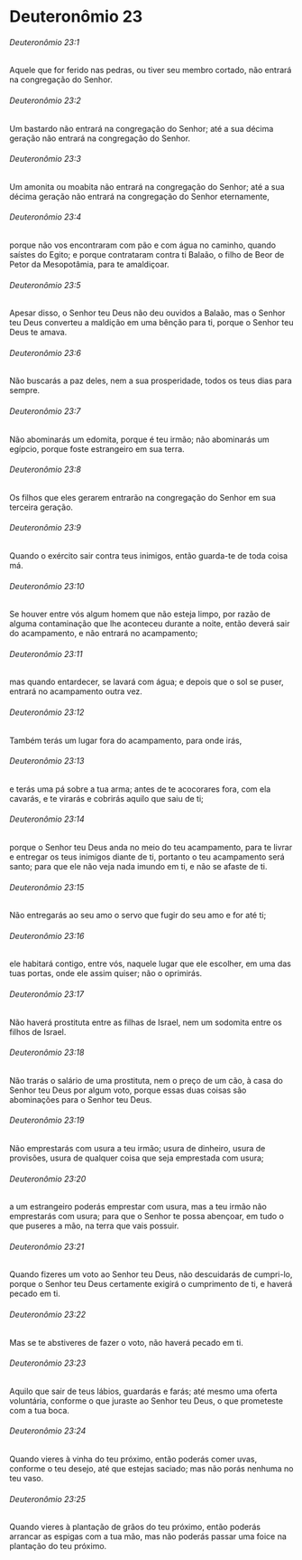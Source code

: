 # Deuteronômio 23

###### Deuteronômio 23:1

Aquele que for ferido nas pedras, ou tiver seu membro cortado, não entrará na congregação do Senhor.

###### Deuteronômio 23:2

Um bastardo não entrará na congregação do Senhor; até a sua décima geração não entrará na congregação do Senhor.

###### Deuteronômio 23:3

Um amonita ou moabita não entrará na congregação do Senhor; até a sua décima geração não entrará na congregação do Senhor eternamente,

###### Deuteronômio 23:4

porque não vos encontraram com pão e com água no caminho, quando saístes do Egito; e porque contrataram contra ti Balaão, o filho de Beor de Petor da Mesopotâmia, para te amaldiçoar.

###### Deuteronômio 23:5

Apesar disso, o Senhor teu Deus não deu ouvidos a Balaão, mas o Senhor teu Deus converteu a maldição em uma bênção para ti, porque o Senhor teu Deus te amava.

###### Deuteronômio 23:6

Não buscarás a paz deles, nem a sua prosperidade, todos os teus dias para sempre.

###### Deuteronômio 23:7

Não abominarás um edomita, porque é teu irmão; não abominarás um egípcio, porque foste estrangeiro em sua terra.

###### Deuteronômio 23:8

Os filhos que eles gerarem entrarão na congregação do Senhor em sua terceira geração.

###### Deuteronômio 23:9

Quando o exército sair contra teus inimigos, então guarda-te de toda coisa má.

###### Deuteronômio 23:10

Se houver entre vós algum homem que não esteja limpo, por razão de alguma contaminação que lhe aconteceu durante a noite, então deverá sair do acampamento, e não entrará no acampamento;

###### Deuteronômio 23:11

mas quando entardecer, se lavará com água; e depois que o sol se puser, entrará no acampamento outra vez.

###### Deuteronômio 23:12

Também terás um lugar fora do acampamento, para onde irás,

###### Deuteronômio 23:13

e terás uma pá sobre a tua arma; antes de te acocorares fora, com ela cavarás, e te virarás e cobrirás aquilo que saiu de ti;

###### Deuteronômio 23:14

porque o Senhor teu Deus anda no meio do teu acampamento, para te livrar e entregar os teus inimigos diante de ti, portanto o teu acampamento será santo; para que ele não veja nada imundo em ti, e não se afaste de ti.

###### Deuteronômio 23:15

Não entregarás ao seu amo o servo que fugir do seu amo e for até ti;

###### Deuteronômio 23:16

ele habitará contigo, entre vós, naquele lugar que ele escolher, em uma das tuas portas, onde ele assim quiser; não o oprimirás.

###### Deuteronômio 23:17

Não haverá prostituta entre as filhas de Israel, nem um sodomita entre os filhos de Israel.

###### Deuteronômio 23:18

Não trarás o salário de uma prostituta, nem o preço de um cão, à casa do Senhor teu Deus por algum voto, porque essas duas coisas são abominações para o Senhor teu Deus.

###### Deuteronômio 23:19

Não emprestarás com usura a teu irmão; usura de dinheiro, usura de provisões, usura de qualquer coisa que seja emprestada com usura;

###### Deuteronômio 23:20

a um estrangeiro poderás emprestar com usura, mas a teu irmão não emprestarás com usura; para que o Senhor te possa abençoar, em tudo o que puseres a mão, na terra que vais possuir.

###### Deuteronômio 23:21

Quando fizeres um voto ao Senhor teu Deus, não descuidarás de cumpri-lo, porque o Senhor teu Deus certamente exigirá o cumprimento de ti, e haverá pecado em ti.

###### Deuteronômio 23:22

Mas se te abstiveres de fazer o voto, não haverá pecado em ti.

###### Deuteronômio 23:23

Aquilo que sair de teus lábios, guardarás e farás; até mesmo uma oferta voluntária, conforme o que juraste ao Senhor teu Deus, o que prometeste com a tua boca.

###### Deuteronômio 23:24

Quando vieres à vinha do teu próximo, então poderás comer uvas, conforme o teu desejo, até que estejas saciado; mas não porás nenhuma no teu vaso.

###### Deuteronômio 23:25

Quando vieres à plantação de grãos do teu próximo, então poderás arrancar as espigas com a tua mão, mas não poderás passar uma foice na plantação do teu próximo.

